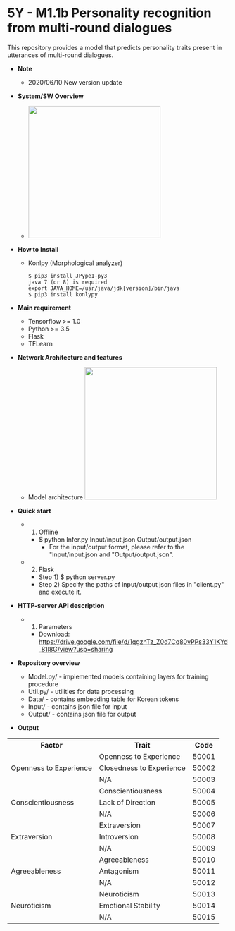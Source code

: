 5Y - M1.1b Personality recognition from multi-round dialogues
=======================================================
This repository provides a model that predicts personality traits present in utterances of multi-round dialogues.  

* __Note__
  * 2020/06/10 New version update

* __System/SW Overview__
  * <img width="300" src="http://emoca.kaist.ac.kr/hysong/5Y-M1_1b-text_personality_recognition/raw/fe6eef745510359d0fb254966c86d974de8c58d2/system_overview.png">

* __How to Install__
  * Konlpy (Morphological analyzer)
    ```
    $ pip3 install JPype1-py3
    java 7 (or 8) is required
    export JAVA_HOME=/usr/java/jdk[version]/bin/java
    $ pip3 install konlypy
    ```

* __Main requirement__
  * Tensorflow >= 1.0
  * Python >= 3.5
  * Flask
  * TFLearn


* __Network Architecture and features__
  * Model architecture
    <img width="300" src="http://emoca.kaist.ac.kr/hysong/5Y-M1_1b-text_personality_recognition/raw/fe6eef745510359d0fb254966c86d974de8c58d2/network_architecture.png">
  

* __Quick start__
  * 1) Offline
      * $ python Infer.py Input/input.json Output/output.json
          * For the input/output format, please refer to the "Input/input.json and "Output/output.json".
  * 2) Flask
      * Step 1) $ python server.py
      * Step 2) Specify the paths of input/output json files in "client.py" and execute it.


* __HTTP-server API description__
  * 1) Parameters
    * Download: https://drive.google.com/file/d/1qgznTz_Z0d7Cq80vPPs33Y1KYd_81l8G/view?usp=sharing

* __Repository overview__
  * Model.py/ - implemented models containing layers for training procedure
  * Util.py/ - utilities for data processing
  * Data/ - contains embedding table for Korean tokens
  * Input/ - contains json file for input
  * Output/ - contains json file for output

* __Output__
<table>
  <tr>
    <th><b>Factor<b></th>
    <th><b>Trait</b></th>
    <th><b>Code</b></th>
  </tr>
  <tr>
    <td rowspan="3">Openness to Experience</td>
    <td>Openness to Experience</td>
    <td>50001</td>
  </tr>
  <tr>
    <td>Closedness to Experience</td>
    <td>50002</td>
  </tr>
  <tr>
    <td>N/A</td>
    <td>50003</td>
  </tr>
  <tr>
    <td rowspan="3">Conscientiousness</td>
    <td>Conscientiousness</td>
    <td>50004</td>
  </tr>
  <tr>
    <td>Lack of Direction</td>
    <td>50005</td>
  </tr>
  <tr>
    <td>N/A</td>
    <td>50006</td>
  </tr>
  <tr>
    <td rowspan="3">Extraversion</td>
    <td>Extraversion</td>
    <td>50007</td>
  </tr>
  <tr>
    <td>Introversion</td>
    <td>50008</td>
  </tr>
  <tr>
    <td>N/A</td>
    <td>50009</td>
  </tr>
  <tr>
    <td rowspan="3">Agreeableness</td>
    <td>Agreeableness</td>
    <td>50010</td>
  </tr>
  <tr>
    <td>Antagonism</td>
    <td>50011</td>
  </tr>
  <tr>
    <td>N/A</td>
    <td>50012</td>
  </tr>
  <tr>
    <td rowspan="3">Neuroticism</td>
    <td>Neuroticism</td>
    <td>50013</td>
  </tr>
  <tr>
    <td>Emotional Stability</td>
    <td>50014</td>
  </tr>
  <tr>
    <td>N/A</td>
    <td>50015</td>
  </tr>
</table>